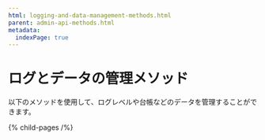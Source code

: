 ```yaml
---
html: logging-and-data-management-methods.html
parent: admin-api-methods.html
metadata:
  indexPage: true
---
```

# ログとデータの管理メソッド

以下のメソッドを使用して、ログレベルや台帳などのデータを管理することができます。

{% child-pages /%}
